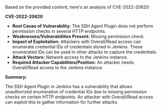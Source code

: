 Based on the provided content, here's an analysis of CVE-2022-20620:

**CVE-2022-20620**

*   **Root Cause of Vulnerability:** The SSH Agent Plugin does not perform permission checks in several HTTP endpoints.
*   **Weaknesses/Vulnerabilities Present:** Missing permission check.
*  **Impact of Exploitation:** Attackers with Overall/Read access can enumerate credential IDs of credentials stored in Jenkins. These enumerated IDs can be used in other attacks to capture the credentials.
*   **Attack Vectors:** Network access to the Jenkins instance.
*   **Required Attacker Capabilities/Position:**  An attacker needs Overall/Read access to the Jenkins instance.

**Summary:**

The SSH Agent Plugin in Jenkins has a vulnerability that allows unauthorized enumeration of credential IDs due to missing permission checks on certain HTTP endpoints. An attacker with Overall/Read access can exploit this to gather information for further attacks.